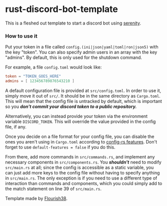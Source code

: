 # rust-discord-bot-template

This is a fleshed out template to start a discord bot using [serenity](https://github.com/serenity-rs/serenity).

### How to use it

Put your token in a file called `config.(ini|json|yaml|toml|ron|json5)` with the key "token".
You can also specify admin users in an array with the key "admins". By default, this is only used for the shutdown command.

For example, a file `config.toml` would look like:
```toml
token = "TOKEN_GOES_HERE"
admins = [ 123456789876543210 ]
```

A default configuration file is provided at `src/config.toml`.
In order to use it, simply move it out of `src/`. It should be in the same directory as `Cargo.toml`.
This will mean that the config file is untracked by default,
which is important so you ***don't commit your discord token to a public repository.***

Alternatively, you can instead provide your token via the environment variable `DISCORD_TOKEN`.
This will override the value provided in the config file, if any.

Once you decide on a file format for your config file, you can disable the ones you aren't using in `Cargo.toml`
according to [config-rs features](https://github.com/mehcode/config-rs#feature-flags).
Don't forget to use `default-features = false` if you do this.

From there, add more commands in `src/commands.rs`, and implement any necessary components in `src/components.rs`.
You ***shouldn't*** need to modify `src/main.rs` at all; since the config is accessible as a static variable,
you can just add more keys to the config file without having to specify anything in `src/main.rs`.
The only exception is if you need to use a different type of interaction than commands and components,
which you could simply add to the match statement on line 39 of `src/main.rs`.


Template made by [Flourish38](https://github.com/Flourish38).

